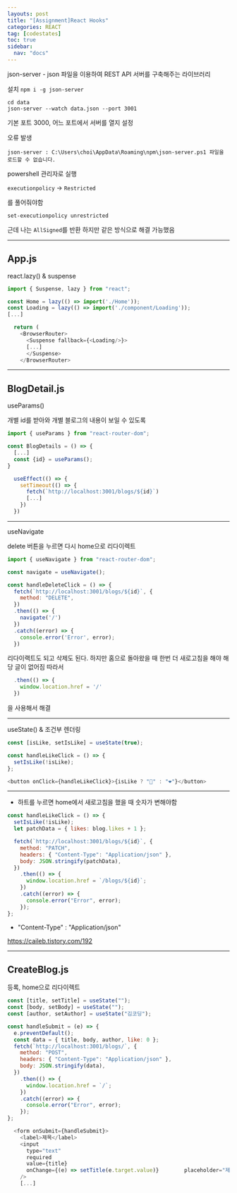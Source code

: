 ```yaml
---
layouts: post
title: "[Assignment]React Hooks"
categories: REACT
tag: [codestates]
toc: true
sidebar:
  nav: "docs"
---
```


json-server - json 파일을 이용하여 REST API 서버를 구축해주는 라이브러리

설치
`npm i -g json-server`

`cd data`<br/>
`json-server --watch data.json --port 3001`

기본 포트 3000, 어느 포트에서 서버를 열지 설정

오류 발생

`json-server : C:\Users\choi\AppData\Roaming\npm\json-server.ps1 파일을 로드할 수 없습니다.`

powershell 관리자로 실행

`executionpolicy` -> `Restricted`

를 풀어줘야함

`set-executionpolicy unrestricted`

근데 나는 `AllSigned`를 반환 하지만 같은 방식으로 해결 가능했음

---

## App.js

react.lazy() & suspense

```js
import { Suspense, lazy } from "react";
```

```js
const Home = lazy(() => import('./Home'));
const Loading = lazy(() => import('./component/Loading'));
[...]
```

```js
  return (
    <BrowserRouter>
      <Suspense fallback={<Loading/>}>
      [...]
      </Suspense>
    </BrowserRouter>
```

---

## BlogDetail.js

useParams()

개별 id를 받아와 개별 블로그의 내용이 보일 수 있도록

```js
import { useParams } from "react-router-dom";
```

```js
const BlogDetails = () => {
  [...]
  const {id} = useParams();
}
```

```js
  useEffect(() => {
    setTimeout(() => {
      fetch(`http://localhost:3001/blogs/${id}`)
      [...]
    })
  })
```

---

useNavigate

delete 버튼을 누르면 다시 home으로 리다이렉트

```js
import { useNavigate } from "react-router-dom";
```

```js
const navigate = useNavigate();

const handleDeleteClick = () => {
  fetch(`http://localhost:3001/blogs/${id}`, {
    method: "DELETE",
  })
  .then(() => {
    navigate('/')
  })
  .catch((error) => {
    console.error('Error', error);
  })
```

리다이랙트도 되고 삭제도 된다. 하지만 홈으로 돌아왔을 때 한번 더 새로고침을 해야 해당 글이 없어짐 따라서

```js
  .then(() => {
    window.location.href = '/'
  })
```

을 사용해서 해결

---

useState() & 조건부 렌더링

```js
const [isLike, setIsLike] = useState(true);
```

```js
const handleLikeClick = () => {
  setIsLike(!isLike);
};
```

```js
<button onClick={handleLikeClick}>{isLike ? "🤍" : "❤️"}</button>
```

---

- 하트를 누르면 home에서 새로고침을 했을 때 숫자가 변해야함

```js
const handleLikeClick = () => {
  setIsLike(!isLike);
  let patchData = { likes: blog.likes + 1 };

  fetch(`http://localhost:3001/blogs/${id}`, {
    method: "PATCH",
    headers: { "Content-Type": "Application/json" },
    body: JSON.stringify(patchData),
  })
    .then(() => {
      window.location.href = `/blogs/${id}`;
    })
    .catch((error) => {
      console.error("Error", error);
    });
};
```

- "Content-Type" : "Application/json"

<https://caileb.tistory.com/192>

---

## CreateBlog.js

등록, home으로 리다이렉트

```js
const [title, setTitle] = useState("");
const [body, setBody] = useState("");
const [author, setAuthor] = useState("김코딩");

const handleSubmit = (e) => {
  e.preventDefault();
  const data = { title, body, author, like: 0 };
  fetch(`http://localhost:3001/blogs/`, {
    method: "POST",
    headers: { "Content-Type": "Application/json" },
    body: JSON.stringify(data),
  })
    .then(() => {
      window.location.href = `/`;
    })
    .catch((error) => {
      console.error("Error", error);
    });
};
```

```js
  <form onSubmit={handleSubmit}>
    <label>제목</label>
    <input
      type="text"
      required
      value={title}
      onChange={(e) => setTitle(e.target.value)}        placeholder="제목을 입력해주세요."
    />
    [...]
```
